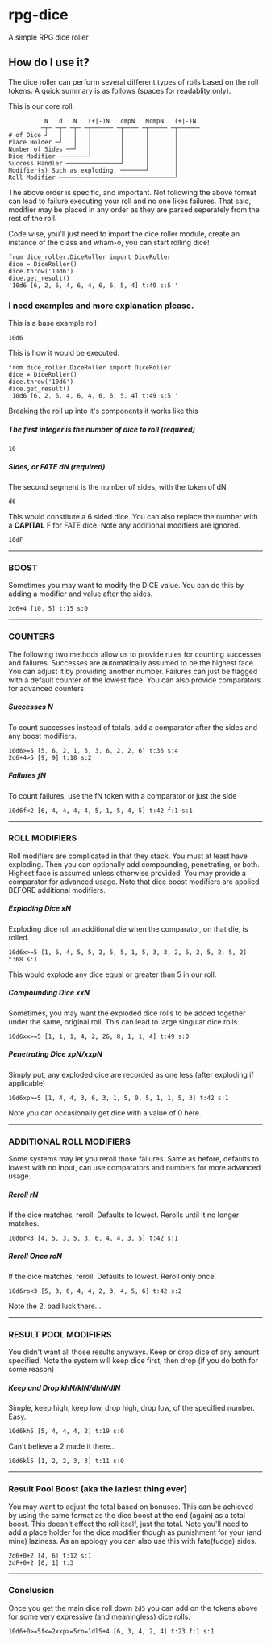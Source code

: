 # rpg-dice
A simple RPG dice roller


## How do I use it?
The dice roller can perform several different types of rolls based on the roll tokens. A quick summary
is as follows (spaces for readablity only).

This is our core roll.
```
          N   d   N   (+|-)N   cmpN   McmpN   (+|-)N
         ─┬─ ─┬─ ─┬─ ─┬────── ─┬──── ─┬───── ─┬──────
# of Dice ┘   │   │   │        │      │       │
Place Holder ─┘   │   │        │      │       │
Number of Sides ──┘   │        │      │       │
Dice Modifier ────────┘        │      │       │
Success Handler ───────────────┘      │       │
Modifier(s) Such as exploding. ───────┘       │
Roll Modifier ────────────────────────────────┘
```

The above order is specific, and important. Not following the above format can lead to failure
 executing your roll and no one likes failures. That said, modifier may be placed in any order 
 as they are parsed seperately from the rest of the roll.
 
 Code wise, you'll just need to import the dice roller module, create an instance of the class
 and wham-o, you can start rolling dice!
 
 ```
from dice_roller.DiceRoller import DiceRoller
dice = DiceRoller()
dice.throw('10d6')
dice.get_result()
'10d6 [6, 2, 6, 4, 6, 4, 6, 6, 5, 4] t:49 s:5 '
```

### I need examples and more explanation please.
This is a base example roll

```
10d6
```

This is how it would be executed.

```
from dice_roller.DiceRoller import DiceRoller
dice = DiceRoller()
dice.throw('10d6')
dice.get_result()
'10d6 [6, 2, 6, 4, 6, 4, 6, 6, 5, 4] t:49 s:5 '

```

Breaking the roll up into it's components it works like this

##### The first integer is the number of dice to roll (required)

```
10
```

##### Sides, or FATE dN (required)
The second segment is the number of sides, with the token of dN

```
d6
```

This would constitute a 6 sided dice. You can also replace the number with a **CAPITAL** F for FATE 
dice. Note any additional modifiers are ignored.

```
10dF
```

---

### BOOST
Sometimes you may want to modify the DICE value. You can do this by adding a modifier and value
after the sides.

```
2d6+4 [10, 5] t:15 s:0
```

---

### COUNTERS
The following two methods allow us to provide rules for counting successes and failures. Successes are
automatically assumed to be the highest face. You can adjust it by providing another number. Failures
can just be flagged with a default counter of the lowest face. You can also provide comparators for
advanced counters.

##### Successes N
To count successes instead of totals, add a comparator after the sides and any boost modifiers.

```
10d6>=5 [5, 6, 2, 1, 3, 3, 6, 2, 2, 6] t:36 s:4
2d6+4>5 [9, 9] t:18 s:2
```

##### Failures fN
To count failures, use the fN token with a comparator or just the side

```
10d6f<2 [6, 4, 4, 4, 4, 5, 1, 5, 4, 5] t:42 f:1 s:1
```

---

### ROLL MODIFIERS
Roll modifiers are complicated in that they stack. You must at least have exploding. Then you can 
optionally add compounding, penetrating, or both. Highest face
is assumed unless otherwise provided.  You may provide a comparator for advanced usage. Note that 
dice boost modifiers are applied BEFORE additional modifiers.

##### Exploding Dice xN
Exploding dice roll an additional die when the comparator, on that die, is rolled.

```
10d6x>=5 [1, 6, 4, 5, 5, 2, 5, 5, 1, 5, 3, 3, 2, 5, 2, 5, 2, 5, 2] t:68 s:1
```

This would explode any dice equal or greater than 5 in our roll.

##### Compounding Dice xxN
Sometimes, you may want the exploded dice rolls to be added together under the same, original roll. 
This can lead to large singular dice rolls.

```
10d6xx>=5 [1, 1, 1, 4, 2, 26, 8, 1, 1, 4] t:49 s:0 
```

##### Penetrating Dice xpN/xxpN
Simply put, any exploded dice are recorded as one less (after exploding if applicable)

```
10d6xp>=5 [1, 4, 4, 3, 6, 3, 1, 5, 0, 5, 1, 1, 5, 3] t:42 s:1
```

Note you can occasionally get dice with a value of 0 here.

---

### ADDITIONAL ROLL MODIFIERS
Some systems may let you reroll those failures. Same as before, defaults to lowest with no input, can
use comparators and numbers for more advanced usage.

##### Reroll rN
If the dice matches, reroll. Defaults to lowest. Rerolls until it no longer matches.

```
10d6r<3 [4, 5, 3, 5, 3, 6, 4, 4, 3, 5] t:42 s:1 
```

##### Reroll Once roN
If the dice matches, reroll. Defaults to lowest. Reroll only once.

```
10d6ro<3 [5, 3, 6, 4, 4, 2, 3, 4, 5, 6] t:42 s:2
```

Note the 2, bad luck there...

---

### RESULT POOL MODIFIERS
You didn't want all those results anyways. Keep or drop dice of any amount specified. Note the 
system will keep dice first, then drop (if you do both for some reason)

##### Keep and Drop khN/klN/dhN/dlN
Simple, keep high, keep low, drop high, drop low, of the specified number. Easy.

```
10d6kh5 [5, 4, 4, 4, 2] t:19 s:0 
```
Can't believe a 2 made it there...

```
10d6kl5 [1, 2, 2, 3, 3] t:11 s:0
```

---

### Result Pool Boost (aka the laziest thing ever)
You may want to adjust the total based on bonuses. This can be achieved by using the same format 
as the dice boost at the end (again) as a total boost. This doesn't effect the roll itself, just
the total. Note you'll need to add a place holder for the dice modifier though as punishment for 
your (and mine) laziness. As an apology you can also use this with fate(fudge) sides.

```
2d6+0+2 [4, 6] t:12 s:1 
2dF+0+2 [0, 1] t:3 
```

---
### Conclusion
Once you get the main dice roll down ```2d5``` you can add on the tokens above for some very
expressive (and meaningless) dice rolls.

```
10d6+0>=5f<=2xxp>=5ro=1dl5+4 [6, 3, 4, 2, 4] t:23 f:1 s:1
```
